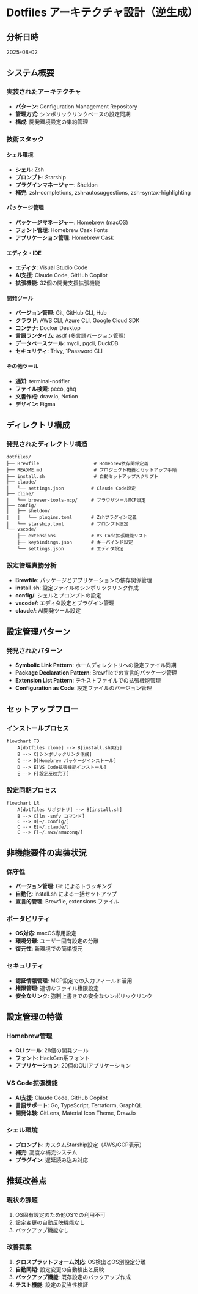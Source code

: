 # Dotfiles アーキテクチャ設計（逆生成）

## 分析日時
2025-08-02

## システム概要

### 実装されたアーキテクチャ
- **パターン**: Configuration Management Repository
- **管理方式**: シンボリックリンクベースの設定同期
- **構成**: 開発環境設定の集約管理

### 技術スタック

#### シェル環境
- **シェル**: Zsh
- **プロンプト**: Starship
- **プラグインマネージャー**: Sheldon
- **補完**: zsh-completions, zsh-autosuggestions, zsh-syntax-highlighting

#### パッケージ管理
- **パッケージマネージャー**: Homebrew (macOS)
- **フォント管理**: Homebrew Cask Fonts
- **アプリケーション管理**: Homebrew Cask

#### エディタ・IDE
- **エディタ**: Visual Studio Code
- **AI支援**: Claude Code, GitHub Copilot
- **拡張機能**: 32個の開発支援拡張機能

#### 開発ツール
- **バージョン管理**: Git, GitHub CLI, Hub
- **クラウド**: AWS CLI, Azure CLI, Google Cloud SDK
- **コンテナ**: Docker Desktop
- **言語ランタイム**: asdf (多言語バージョン管理)
- **データベースツール**: mycli, pgcli, DuckDB
- **セキュリティ**: Trivy, 1Password CLI

#### その他ツール
- **通知**: terminal-notifier
- **ファイル検索**: peco, ghq
- **文書作成**: draw.io, Notion
- **デザイン**: Figma

## ディレクトリ構成

### 発見されたディレクトリ構造
```
dotfiles/
├── Brewfile                    # Homebrew依存関係定義
├── README.md                   # プロジェクト概要とセットアップ手順
├── install.sh                  # 自動セットアップスクリプト
├── claude/
│   └── settings.json          # Claude Code設定
├── cline/
│   └── browser-tools-mcp/     # ブラウザツールMCP設定
├── config/
│   ├── sheldon/
│   │   └── plugins.toml       # Zshプラグイン定義
│   └── starship.toml          # プロンプト設定
└── vscode/
    ├── extensions             # VS Code拡張機能リスト
    ├── keybindings.json       # キーバインド設定
    └── settings.json          # エディタ設定
```

### 設定管理責務分析
- **Brewfile**: パッケージとアプリケーションの依存関係管理
- **install.sh**: 設定ファイルのシンボリックリンク作成
- **config/**: シェルとプロンプトの設定
- **vscode/**: エディタ設定とプラグイン管理
- **claude/**: AI開発ツール設定

## 設定管理パターン

### 発見されたパターン
- **Symbolic Link Pattern**: ホームディレクトリへの設定ファイル同期
- **Package Declaration Pattern**: Brewfileでの宣言的パッケージ管理
- **Extension List Pattern**: テキストファイルでの拡張機能管理
- **Configuration as Code**: 設定ファイルのバージョン管理

## セットアップフロー

### インストールプロセス
```mermaid
flowchart TD
    A[dotfiles clone] --> B[install.sh実行]
    B --> C[シンボリックリンク作成]
    C --> D[Homebrew パッケージインストール]
    D --> E[VS Code拡張機能インストール]
    E --> F[設定反映完了]
```

### 設定同期プロセス
```mermaid
flowchart LR
    A[dotfiles リポジトリ] --> B[install.sh]
    B --> C[ln -snfv コマンド]
    C --> D[~/.config/]
    C --> E[~/.claude/]
    C --> F[~/.aws/amazonq/]
```

## 非機能要件の実装状況

### 保守性
- **バージョン管理**: Git によるトラッキング
- **自動化**: install.sh による一括セットアップ
- **宣言的管理**: Brewfile, extensions ファイル

### ポータビリティ
- **OS対応**: macOS専用設定
- **環境分離**: ユーザー固有設定の分離
- **復元性**: 新環境での簡単復元

### セキュリティ
- **認証情報管理**: MCP設定での入力フィールド活用
- **権限管理**: 適切なファイル権限設定
- **安全なリンク**: 強制上書きでの安全なシンボリックリンク

## 設定管理の特徴

### Homebrew管理
- **CLI ツール**: 28個の開発ツール
- **フォント**: HackGen系フォント
- **アプリケーション**: 20個のGUIアプリケーション

### VS Code拡張機能
- **AI支援**: Claude Code, GitHub Copilot
- **言語サポート**: Go, TypeScript, Terraform, GraphQL
- **開発体験**: GitLens, Material Icon Theme, Draw.io

### シェル環境
- **プロンプト**: カスタムStarship設定（AWS/GCP表示）
- **補完**: 高度な補完システム
- **プラグイン**: 遅延読み込み対応

## 推奨改善点

### 現状の課題
1. OS固有設定のため他OSでの利用不可
2. 設定変更の自動反映機能なし
3. バックアップ機能なし

### 改善提案
1. **クロスプラットフォーム対応**: OS検出とOS別設定分離
2. **自動同期**: 設定変更の自動検出と反映
3. **バックアップ機能**: 既存設定のバックアップ作成
4. **テスト機能**: 設定の妥当性検証
